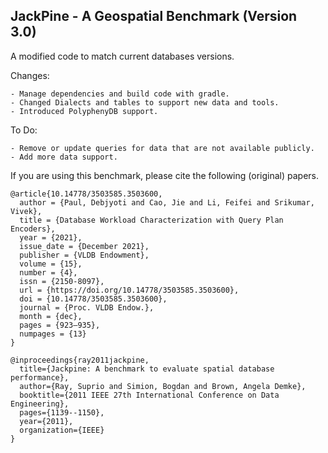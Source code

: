 ## JackPine - A Geospatial Benchmark (Version 3.0)

A modified code to match current databases versions.

Changes:
```
- Manage dependencies and build code with gradle.
- Changed Dialects and tables to support new data and tools.
- Introduced PolyphenyDB support.
```

To Do:
```
- Remove or update queries for data that are not available publicly.
- Add more data support.
```

If you are using this benchmark, please cite the following (original) papers.

```
@article{10.14778/3503585.3503600,
  author = {Paul, Debjyoti and Cao, Jie and Li, Feifei and Srikumar, Vivek},
  title = {Database Workload Characterization with Query Plan Encoders},
  year = {2021},
  issue_date = {December 2021},
  publisher = {VLDB Endowment},
  volume = {15},
  number = {4},
  issn = {2150-8097},
  url = {https://doi.org/10.14778/3503585.3503600},
  doi = {10.14778/3503585.3503600},
  journal = {Proc. VLDB Endow.},
  month = {dec},
  pages = {923–935},
  numpages = {13}
}
```

```
@inproceedings{ray2011jackpine,
  title={Jackpine: A benchmark to evaluate spatial database performance},
  author={Ray, Suprio and Simion, Bogdan and Brown, Angela Demke},
  booktitle={2011 IEEE 27th International Conference on Data Engineering},
  pages={1139--1150},
  year={2011},
  organization={IEEE}
}
```
